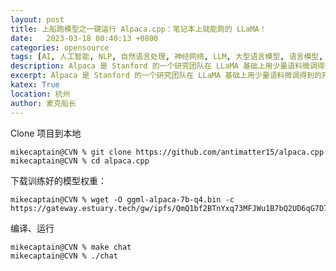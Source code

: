 ```yaml
---
layout: post
title: 上船跑模型之一键运行 Alpaca.cpp：笔记本上就能跑的 LLaMA！
date:   2023-03-18 00:40:13 +0800
categories: opensource
tags: [AI, 人工智能, NLP, 自然语言处理, 神经网络, LLM, 大型语言模型, 语言模型, 大模型]
description: Alpaca 是 Stanford 的一个研究团队在 LLaMA 基础上用少量语料微调得到的开源模型，GitHub 上的 antimatter15/alpaca.cpp 是其 C++ 一键运行版本
excerpt: Alpaca 是 Stanford 的一个研究团队在 LLaMA 基础上用少量语料微调得到的开源模型，GitHub 上的 antimatter15/alpaca.cpp 是其 C++ 一键运行版本
katex: True
location: 杭州
author: 麦克船长
---
```


Clone 项目到本地

```shell
mikecaptain@CVN % git clone https://github.com/antimatter15/alpaca.cpp
mikecaptain@CVN % cd alpaca.cpp
```

下载训练好的模型权重：

```shell
mikecaptain@CVN % wget -O ggml-alpaca-7b-q4.bin -c https://gateway.estuary.tech/gw/ipfs/QmQ1bf2BTnYxq73MFJWu1B7bQ2UD6qG7D7YDCxhTndVkPC
```

编译、运行

```shell
mikecaptain@CVN % make chat
mikecaptain@CVN % ./chat
```